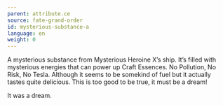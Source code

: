 ```yaml
---
parent: attribute.ce
source: fate-grand-order
id: mysterious-substance-a
language: en
weight: 0
---
```


A mysterious substance from Mysterious Heroine X’s ship.
It’s filled with mysterious energies that can power up Craft Essences.
No Pollution, No Risk, No Tesla.
Although it seems to be somekind of fuel but it actually tastes quite delicious.
This is too good to be true, it must be a dream!

It was a dream.
